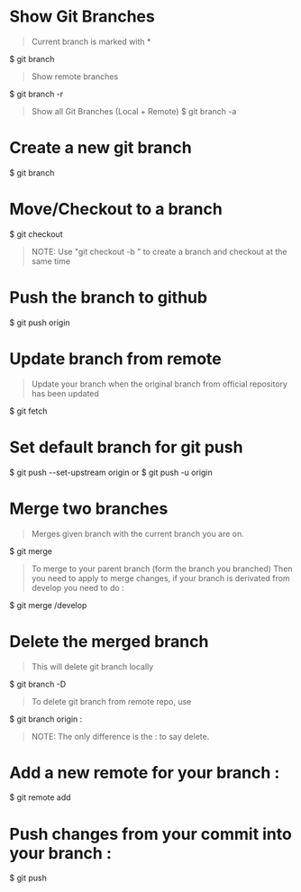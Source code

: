 # Show Git Branches

> Current branch is marked with * 

  $ git branch

> Show remote branches

  $ git branch -r

> Show all Git Branches (Local + Remote)
  $ git branch -a


# Create a new git branch

  $ git branch <new-branch-name>


# Move/Checkout to a branch

  $ git checkout <branch> 

> NOTE: Use "git checkout -b <new-branch>" to create a branch 
>       and checkout at the same time


# Push the branch to github

  $ git push origin <branh-name>


# Update branch from remote
> Update your branch when the original branch from official repository has been updated

  $ git fetch <name-of-your-remote>

# Set default branch for git push

  $ git push --set-upstream origin <branch-name>
or
  $ git push -u origin <branch-name>


# Merge two branches
> Merges given branch with the current branch you are on.

  $ git merge <branch-name>

> To merge to your parent branch (form the branch you branched)
> Then you need to apply to merge changes,
> if your branch is derivated from develop you need to do :

  $ git merge <name-of-your-remote>/develop


# Delete the merged branch

> This will delete git branch locally

  $ git branch -D <branch-name>

> To delete git branch from remote repo, use

  $ git branch origin :<branch-name>

> NOTE: The only difference is the : to say delete.


# Add a new remote for your branch :

  $ git remote add <name-of-your-remote>

# Push changes from your commit into your branch :

  $ git push <name-of-your-new-remote> <name-of-your-branch>
